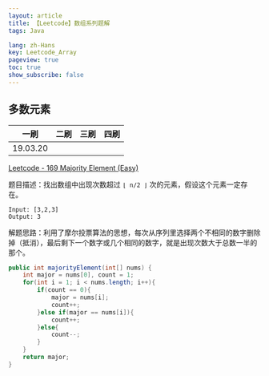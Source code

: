 ```yaml
---
layout: article
title: 【Leetcode】数组系列题解
tags: Java

lang: zh-Hans
key: Leetcode_Array
pageview: true
toc: true
show_subscribe: false
---
```


## 多数元素

|   一刷   | 二刷 | 三刷 | 四刷 |
| :------: | :--: | :--: | :--: |
| 19.03.20 |      |      |      |

[Leetcode - 169 Majority Element (Easy)](https://leetcode.com/problems/majority-element/)

题目描述：找出数组中出现次数超过 `⌊ n/2 ⌋` 次的元素，假设这个元素一定存在。

```
Input: [3,2,3]
Output: 3
```

解题思路：利用了摩尔投票算法的思想，每次从序列里选择两个不相同的数字删除掉（抵消），最后剩下一个数字或几个相同的数字，就是出现次数大于总数一半的那个。

```java
public int majorityElement(int[] nums) {
    int major = nums[0], count = 1;
    for(int i = 1; i < nums.length; i++){
        if(count == 0){
            major = nums[i];
            count++;
        }else if(major == nums[i]){
            count++;
        }else{
            count--;
        }
    }
    return major;
}
```